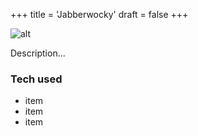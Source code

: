 +++
title = 'Jabberwocky'
draft = false
+++

![alt](//via.placeholder.com/640x150)

Description...

### Tech used
- item
- item
- item
